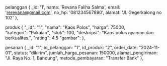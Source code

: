 pelanggan
{
    _id: '1',
    nama: 'Revana Faliha Salma',
    email: 'rerevana@gmail.com',
    no_hp: '081234567890',
    alamat: 'Jl. Gegerkalong no 102'
  },

produk
{
        "_id": "1",
        "nama": "Kaos Polos",
        "harga": 75000,  
        "kategori": "Pakaian",
        "stok": 100,
        "deskripsi": "Kaos polos nyaman dan berkualitas.",
        "rating": 4.5
        "gambar":
    },

pesanan
{
    _id: "1",
    id_pelanggan: "1",
    id_produk: "2",
    order_date: "2024-11-01",
    status: "dikirim",
    jumlah_harga_pesanan: 150000,
    alamat_pengiriman: "Jl. Raya No. 1, Bandung",
    metode_pembayaran: "Transfer Bank"
  },
